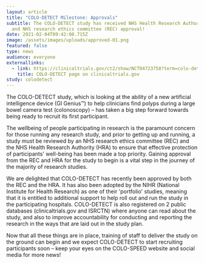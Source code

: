 ```yaml
---
layout: article
title: "COLO-DETECT Milestone: Approvals"
subtitle: The COLO-DETECT study has received NHS Health Research Authority (HRA)
  and NHS research ethics committee (REC) approval!
date: 2021-02-04T09:42:08.715Z
image: /assets/images/uploads/approved-01.png
featured: false
type: news
audience: everyone
externallinks:
  - link: https://clinicaltrials.gov/ct2/show/NCT04723758?term=colo-detect&draw=2&rank=1
    title: COLO-DETECT page on clinicaltrials.gov
study: colodetect
---
```

The COLO-DETECT study, which is looking at the ability of a new artificial intelligence device (GI Genius™) to help clinicians find polyps during a large bowel camera test (colonoscopy) – has taken a big step forward towards being ready to recruit its first participant.

The wellbeing of people participating in research is the paramount concern for those running any research study, and prior to getting up and running, a study must be reviewed by an NHS research ethics committee (REC) and the NHS Health Research Authority (HRA) to ensure that effective protection of participants' well-being has been made a top priority. Gaining approval from the REC and HRA for the study to begin is a vital step in the journey of the majority of research studies. 

We are delighted that COLO-DETECT has recently been approved by both the REC and the HRA. It has also been adopted by the NIHR (National Institute for Health Research) as one of their 'portfolio' studies, meaning that it is entitled to additional support to help roll out and run the study in the participating hospitals. COLO-DETECT is also registered on 2 public databases (clinicaltrials.gov and ISRCTN) where anyone can read about the study, and also to improve accountability for conducting and reporting the research in the ways that are laid out in the study plan.

Now that all these things are in place, training of staff to deliver the study on the ground can begin and we expect COLO-DETECT to start recruiting participants soon – keep your eyes on the COLO-SPEED website and social media for more news!